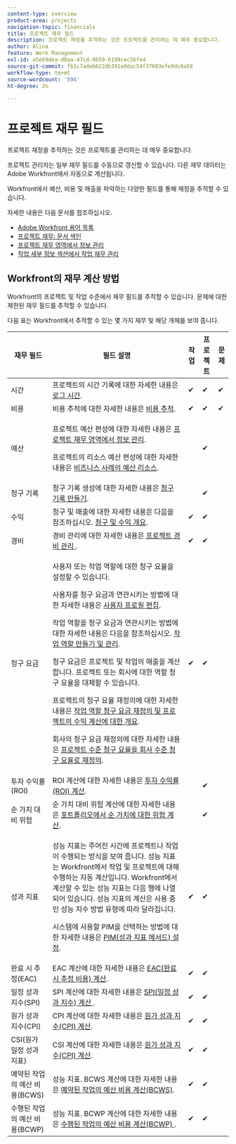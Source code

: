 ```yaml
---
content-type: overview
product-area: projects
navigation-topic: financials
title: 프로젝트 재무 필드
description: 프로젝트 재정을 추적하는 것은 프로젝트를 관리하는 데 매우 중요합니다.
author: Alina
feature: Work Management
exl-id: a5e69dea-d0aa-47cd-9b59-6199cec56fe4
source-git-commit: fb1c7ade6622db391e0dac54f37603efe9dc0a58
workflow-type: tm+mt
source-wordcount: '594'
ht-degree: 2%

---
```


# 프로젝트 재무 필드

프로젝트 재정을 추적하는 것은 프로젝트를 관리하는 데 매우 중요합니다.

프로젝트 관리자는 일부 재무 필드를 수동으로 갱신할 수 있습니다. 다른 재무 데이터는 Adobe Workfront에서 자동으로 계산됩니다.

Workfront에서 예산, 비용 및 매출을 파악하는 다양한 필드를 통해 재정을 추적할 수 있습니다.

자세한 내용은 다음 문서를 참조하십시오.

* [Adobe Workfront 용어 목록](../../../workfront-basics/navigate-workfront/workfront-navigation/workfront-terminology-glossary.md)
* [프로젝트 재무: 문서 색인](../../../manage-work/projects/project-finances/project-finances-overview.md)
* [프로젝트 재무 영역에서 정보 관리](../../../manage-work/projects/project-finances/manage-project-finance-area.md)
* [작업 세부 정보 섹션에서 작업 재무 관리](../../../manage-work/tasks/manage-tasks/task-finances-in-details.md)

## Workfront의 재무 계산 방법

Workfront의 프로젝트 및 작업 수준에서 재무 필드를 추적할 수 있습니다. 문제에 대한 제한된 재무 필드를 추적할 수 있습니다.

다음 표는 Workfront에서 추적할 수 있는 몇 가지 재무 및 해당 개체를 보여 줍니다.

<table style="table-layout:auto"> 
 <col> 
 <col> 
 <col> 
 <col> 
 <col> 
 <thead> 
  <tr> 
   <th>재무 필드</th> 
   <th>필드 설명</th> 
   <th>작업</th> 
   <th>프로젝트</th> 
   <th>문제</th> 
  </tr> 
 </thead> 
 <tbody> 
  <tr> 
   <td>시간</td> 
   <td> 프로젝트의 시간 기록에 대한 자세한 내용은 <a href="../../../timesheets/create-and-manage-timesheets/log-time.md" class="MCXref xref">로그 시간</a>. </td> 
   <td>✔</td> 
   <td>✔</td> 
   <td>✔</td> 
  </tr> 
  <tr> 
   <td> 비용</td> 
   <td>비용 추적에 대한 자세한 내용은 <a href="../../../manage-work/projects/project-finances/track-costs.md" class="MCXref xref">비용 추적</a>.</td> 
   <td>✔</td> 
   <td>✔</td> 
   <td>✔</td> 
  </tr> 
  <tr> 
   <td>예산</td> 
   <td> <p>프로젝트 예산 편성에 대한 자세한 내용은 <a href="../../../manage-work/projects/project-finances/manage-project-finance-area.md" class="MCXref xref">프로젝트 재무 영역에서 정보 관리</a>.</p> <p>프로젝트의 리소스 예산 편성에 대한 자세한 내용은 <a href="../../../manage-work/projects/define-a-business-case/budget-resources-in-business-case.md" class="MCXref xref">비즈니스 사례의 예산 리소스</a>.</p> </td> 
   <td> </td> 
   <td>✔</td> 
   <td> </td> 
  </tr> 
  <tr> 
   <td>청구 기록</td> 
   <td>청구 기록 생성에 대한 자세한 내용은 <a href="../../../manage-work/projects/project-finances/create-billing-records.md" class="MCXref xref">청구 기록 만들기</a>.</td> 
   <td> </td> 
   <td>✔</td> 
   <td> </td> 
  </tr> 
  <tr> 
   <td>수익</td> 
   <td> 청구 및 매출에 대한 자세한 내용은 다음을 참조하십시오. <a href="../../../manage-work/projects/project-finances/billing-and-revenue-overview.md" class="MCXref xref">청구 및 수익 개요</a>. </td> 
   <td>✔</td> 
   <td>✔</td> 
   <td> </td> 
  </tr> 
  <tr> 
   <td>경비</td> 
   <td>경비 관리에 대한 자세한 내용은 <a href="../../../manage-work/projects/project-finances/manage-project-expenses.md" class="MCXref xref">프로젝트 경비 관리 </a>.</td> 
   <td>✔</td> 
   <td>✔</td> 
   <td> </td> 
  </tr> 
  <tr> 
   <td>청구 요금</td> 
   <td> <p>사용자 또는 작업 역할에 대한 청구 요율을 설정할 수 있습니다.</p> <p>사용자를 청구 요금과 연관시키는 방법에 대한 자세한 내용은 <a href="../../../administration-and-setup/add-users/create-and-manage-users/edit-a-users-profile.md" class="MCXref xref">사용자 프로필 편집</a>.</p> <p>작업 역할을 청구 요금과 연관시키는 방법에 대한 자세한 내용은 다음을 참조하십시오. <a href="../../../administration-and-setup/set-up-workfront/organizational-setup/create-manage-job-roles.md" class="MCXref xref">작업 역할 만들기 및 관리</a>.</p> <p>청구 요금은 프로젝트 및 작업의 매출을 계산합니다. 프로젝트 또는 회사에 대한 역할 청구 요율을 대체할 수 있습니다. </p> <p>프로젝트의 청구 요율 재정의에 대한 자세한 내용은 <a href="../../../manage-work/projects/project-finances/override-role-billing-rates-and-calculate-project-revenue.md" class="MCXref xref">작업 역할 청구 요금 재정의 및 프로젝트의 수익 계산에 대한 개요</a>.</p> <p>회사의 청구 요금 재정의에 대한 자세한 내용은 <a href="../../../manage-work/projects/project-finances/override-project-level-with-company-level-billing-rates.md" class="MCXref xref">프로젝트 수준 청구 요율을 회사 수준 청구 요율로 재정의</a>.</p> </td> 
   <td>✔</td> 
   <td>✔</td> 
   <td> </td> 
  </tr> 
  <tr> 
   <td>투자 수익률(ROI)</td> 
   <td> ROI 계산에 대한 자세한 내용은 <a href="../../../manage-work/projects/project-finances/calculate-roi.md" class="MCXref xref">투자 수익률(ROI) 계산</a>. </td> 
   <td> </td> 
   <td>✔</td> 
   <td> </td> 
  </tr> 
  <tr> 
   <td>순 가치 대비 위험</td> 
   <td>순 가치 대비 위험 계산에 대한 자세한 내용은 <a href="../../../manage-work/portfolios/portfolio-optimizer/calculate-risk-to-net-value-in-portfolio.md" class="MCXref xref">포트폴리오에서 순 가치에 대한 위험 계산</a>.</td> 
   <td> </td> 
   <td>✔</td> 
   <td> </td> 
  </tr> 
  <tr> 
   <td>성과 지표</td> 
   <td> <p>성능 지표는 주어진 시간에 프로젝트나 작업이 수행되는 방식을 보여 줍니다. 성능 지표는 Workfront에서 작업 및 프로젝트에 대해 수행하는 자동 계산입니다. Workfront에서 계산할 수 있는 성능 지표는 다음 행에 나열되어 있습니다. 성능 지표의 계산은 사용 중인 성능 지수 방법 유형에 따라 달라집니다. </p> <p>시스템에 사용할 PIM을 선택하는 방법에 대한 자세한 내용은 <a href="../../../manage-work/projects/project-finances/set-pim.md" class="MCXref xref">PIM(성과 지표 메서드) 설정</a>.</p> </td> 
   <td>✔</td> 
   <td>✔</td> 
   <td> </td> 
  </tr> 
  <tr> 
   <td>완료 시 추정(EAC)</td> 
   <td> EAC 계산에 대한 자세한 내용은 <a href="../../../manage-work/projects/project-finances/calculate-eac.md" class="MCXref xref">EAC(완료 시 추정 비용) 계산</a>. </td> 
   <td>✔</td> 
   <td>✔</td> 
   <td> </td> 
  </tr> 
  <tr> 
   <td>일정 성과 지수(SPI)</td> 
   <td>SPI 계산에 대한 자세한 내용은 <a href="../../../manage-work/projects/project-finances/calculate-spi.md" class="MCXref xref">SPI(일정 성과 지수) 계산 </a>.</td> 
   <td>✔</td> 
   <td>✔</td> 
   <td> </td> 
  </tr> 
  <tr> 
   <td>원가 성과 지수(CPI)</td> 
   <td>CPI 계산에 대한 자세한 내용은 <a href="../../../manage-work/projects/project-finances/calculate-cpi.md" class="MCXref xref">원가 성과 지수(CPI) 계산</a>.</td> 
   <td>✔</td> 
   <td>✔</td> 
   <td> </td> 
  </tr> 
  <tr> 
   <td>CSI(원가 일정 성과 지표)</td> 
   <td>CSI 계산에 대한 자세한 내용은 <a href="../../../manage-work/projects/project-finances/calculate-cpi.md" class="MCXref xref">원가 성과 지수(CPI) 계산</a>.</td> 
   <td>✔</td> 
   <td>✔</td> 
   <td> </td> 
  </tr> 
  <tr> 
   <td>예약된 작업의 예산 비용(BCWS)</td> 
   <td>성능 지표. BCWS 계산에 대한 자세한 내용은 <a href="../../../manage-work/projects/project-finances/calculate-bcws.md" class="MCXref xref">예약된 작업의 예산 비용 계산(BCWS)</a>. </td> 
   <td>✔</td> 
   <td>✔</td> 
   <td> </td> 
  </tr> 
  <tr> 
   <td>수행된 작업의 예산 비용(BCWP)</td> 
   <td>성능 지표. BCWP 계산에 대한 자세한 내용은 <a href="../../../manage-work/projects/project-finances/calculate-bcwp.md" class="MCXref xref">수행된 작업의 예산 비용 계산(BCWP) </a>.</td> 
   <td>✔</td> 
   <td>✔</td> 
   <td> </td> 
  </tr> 
 </tbody> 
</table>

 
